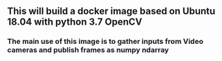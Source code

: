 ## This will build a docker image based on Ubuntu 18.04 with python 3.7 OpenCV
### The main use of this image is to gather inputs from Video cameras and publish frames as numpy ndarray 
